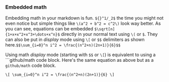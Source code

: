### Embedded math

Embedding math in your markdown is fun.  `${}^1/_2$` the time you might not even notice but simple things like `\(a^2 + b^2 = c^2\)` look way better. As you can see, equations can be embedded `$\sqrt[n]{1+x+x^2+x^3+\dots+x^n}$` directly in your normal text using `\(` or `$`. They can also be put in *display* mode using `\[` or `$$` delimiters as shown here.`$$\sum_{i=0}^n i^2 = \frac{(n^2+n)(2n+1)}{6}$$`

Using math *display* mode (starting with `$$` or `\[`) is equivalent to using a \`\`\`github/math code block. Here's the same equation as above but as a `github/math` code block.
```github/math
\[ \sum_{i=0}^n i^2 = \frac{(n^2+n)(2n+1)}{6} \]
```
